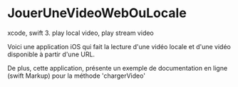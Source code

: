 # JouerUneVideoWebOuLocale
xcode, swift 3. play local video, play stream video

Voici une application iOS qui fait la lecture d'une vidéo locale et d'une vidéo disponible à partir d'une URL.

De plus, cette application, présente un exemple de documentation en ligne (swift Markup) pour la méthode 'chargerVideo'


